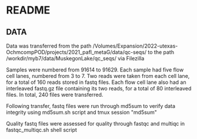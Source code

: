 # README
## DATA

Data was transferred from the path /Volumes/Expansion/2022-utexas-OchmcompPOD/projects/2021_pafl_metaG/data/qc-seqs/ to the path /workdir/myb7/data/MuskegonLake/qc_seqs/ via Filezilla

Samples were numbered from 91614 to 91629. Each sample had five flow cell lanes, numbered from 3 to 7. Two reads were taken from each cell lane, for a total of 160 reads stored in fastq files. Each flow cell lane also had an interleaved fastq.gz file containing its two reads, for a total of 80 interleaved files. In total, 240 files were transferred.

Following transfer, fastq files were run through md5sum to verify data integrity using md5sum.sh script and tmux session "md5sum"

Quality fastq files were assessed for quality through fastqc and multiqc in fastqc_multiqc.sh shell script
